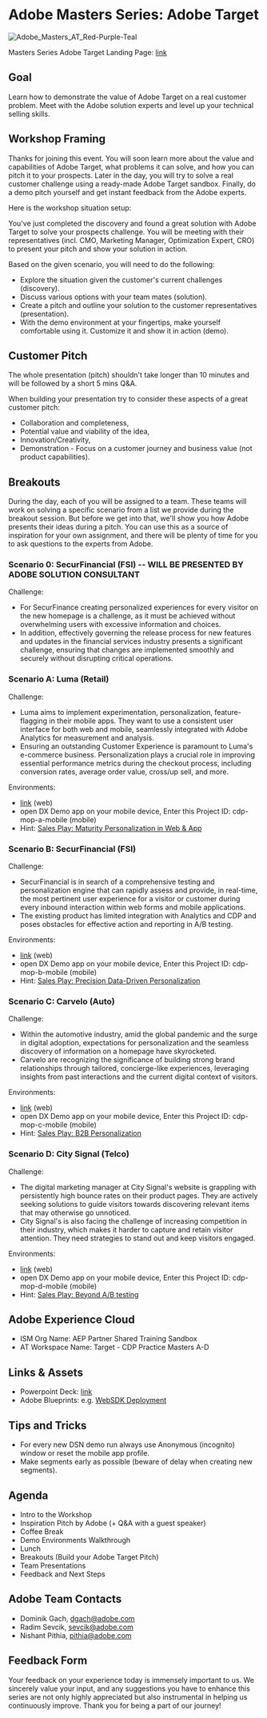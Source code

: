 # Adobe Masters Series: Adobe Target
![Adobe_Masters_AT_Red-Purple-Teal](https://github.com/adobeemeapartners/masters-at-warsaw2024/assets/61875393/203bcae8-1ee5-437a-89d7-af46a09e9ca8)



Masters Series Adobe Target Landing Page: [link](https://new.express.adobe.com/webpage/kPV8jxehnopDU)

## Goal

Learn how to demonstrate the value of Adobe Target on a real customer problem. 
Meet with the Adobe solution experts and level up your technical selling skills.

## Workshop Framing

Thanks for joining this event. You will soon learn more about the value and capabilities of Adobe Target, what problems it can solve, and how you can pitch it to your prospects. Later in the day, you will try to solve a real customer challenge using a ready-made Adobe Target sandbox. Finally, do a demo pitch yourself and get instant feedback from the Adobe experts.

Here is the workshop situation setup:

You've just completed the discovery and found a great solution with Adobe Target to solve your prospects challenge. You will be meeting with their representatives (incl. CMO, Marketing Manager, Optimization Expert, CRO) to present your pitch and show your solution in action.
	
Based on the given scenario, you will need to do the following:
	
* Explore the situation given the customer's current challenges (discovery).
* Discuss various options with your team mates (solution).
* Create a pitch and outline your solution to the customer representatives (presentation).
* With the demo environment at your fingertips, make yourself comfortable using it. Customize it and show it in action (demo).

## Customer Pitch

The whole presentation (pitch) shouldn't take longer than 10 minutes and will be followed by a short 5 mins Q&A.

When building your presentation try to consider these aspects of a great customer pitch:

* Collaboration and completeness,
* Potential value and viability of the idea,
* Innovation/Creativity,
* Demonstration - Focus on a customer journey and business value (not product capabilities).

## Breakouts

During the day, each of you will be assigned to a team. These teams will work on solving a specific scenario from a list we provide during the breakout session. But before we get into that, we'll show you how Adobe presents their ideas during a pitch. You can use this as a source of inspiration for your own assignment, and there will be plenty of time for you to ask questions to the experts from Adobe.


### Scenario 0: SecurFinancial (FSI) -- WILL BE PRESENTED BY ADOBE SOLUTION CONSULTANT

Challenge:

* For SecurFinance creating personalized experiences for every visitor on the new homepage is a challenge, as it must be achieved without overwhelming users with excessive information and choices.
* In addition, effectively governing the release process for new features and updates in the financial services industry presents a significant challenge, ensuring that changes are implemented smoothly and securely without disrupting critical operations.

### Scenario A: Luma (Retail)

Challenge:

* Luma aims to implement experimentation, personalization, feature-flagging in their mobile apps. They want to use a consistent user interface for both web and mobile, seamlessly integrated with Adobe Analytics for measurement and analysis.
* Ensuring an outstanding Customer Experience is paramount to Luma's e-commerce business. Personalization plays a crucial role in improving essential performance metrics during the checkout process, including conversion rates, average order value, cross/up sell, and more.


Environments:

- [link](https://dsn.adobe.com/web/cdp-mop-a/) (web)
- open DX Demo app on your mobile device, Enter this Project ID: cdp-mop-a-mobile (mobile)
- Hint: [Sales Play: Maturity Personalization in Web & App](https://solutionpartners.adobe.com/content/dam/solution/en/spp_assets/readiness/created/readiness_16/adobe_target_maturity_personalization_in_web_and_app_application_sales_play_field_positioning_doc.pdf)

### Scenario B: SecurFinancial (FSI)

Challenge:

* SecurFinancial is in search of a comprehensive testing and personalization engine that can rapidly assess and provide, in real-time, the most pertinent user experience for a visitor or customer during every inbound interaction within web forms and mobile applications.
* The existing product has limited integration with Analytics and CDP and poses obstacles for effective action and reporting in A/B testing.


Environments:

- [link](https://dsn.adobe.com/web/cdp-mop-b/)  (web)
- open DX Demo app on your mobile device, Enter this Project ID: cdp-mop-b-mobile (mobile)
- Hint: [Sales Play: Precision Data-Driven Personalization](https://solutionpartners.adobe.com/content/dam/solution/en/spp_assets/readiness/created/readiness_16/adobe_target_precision_data_driven_personalization_application_sales_play_field_positioning_doc.pdf)

### Scenario C: Carvelo (Auto)

Challenge:

* Within the automotive industry, amid the global pandemic and the surge in digital adoption, expectations for personalization and the seamless discovery of information on a homepage have skyrocketed.
* Carvelo are recognizing the significance of building strong brand relationships through tailored, concierge-like experiences, leveraging insights from past interactions and the current digital context of visitors.  

Environments:

- [link](https://dsn.adobe.com/web/cdp-mop-c/)  (web)
- open DX Demo app on your mobile device, Enter this Project ID: cdp-mop-c-mobile (mobile)
- Hint: [Sales Play: B2B Personalization](https://solutionpartners.adobe.com/content/dam/solution/en/spp_assets/readiness/created/readiness_16/adobe_target_b2b_personalization_application_sales_play_field_positioning_doc.pdf) 

### Scenario D: City Signal (Telco)

Challenge:

* The digital marketing manager at City Signal's website is grappling with persistently high bounce rates on their product pages. They are actively seeking solutions to guide visitors towards discovering relevant items that may otherwise go unnoticed.
* City Signal's is also facing the challenge of increasing competition in their industry, which makes it harder to capture and retain visitor attention. They need strategies to stand out and keep visitors engaged.

Environments:

- [link](https://dsn.adobe.com/web/cdp-mop-d/)  (web)
- open DX Demo app on your mobile device, Enter this Project ID: cdp-mop-d-mobile (mobile)
- Hint: [Sales Play: Beyond A/B testing](https://solutionpartners.adobe.com/content/dam/solution/en/spp_assets/readiness/created/readiness_27/Adobe_Target_Automation_White_Paper.pdf) 

## Adobe Experience Cloud

* ISM Org Name: AEP Partner Shared Training Sandbox
* AT Workspace Name: Target - CDP Practice Masters A-D


## Links & Assets

* Powerpoint Deck: [link]() 
* Adobe Blueprints: e.g. [WebSDK Deployment](https://experienceleague.adobe.com/docs/blueprints-learn/architecture/architecture-overview/deployment/websdk.html?lang=en)

## Tips and Tricks
* For every new DSN demo run always use Anonymous (incognito) window or reset the mobile app profile.
* Make segments early as possible (beware of delay when creating new segments).



## Agenda

- Intro to the Workshop
- Inspiration Pitch by Adobe (+ Q&A with a guest speaker)
- Coffee Break
- Demo Environments Walkthrough
- Lunch
- Breakouts (Build your Adobe Target Pitch)
- Team Presentations
- Feedback and Next Steps

## Adobe Team Contacts

- Dominik Gach, dgach@adobe.com
- Radim Sevcik, sevcik@adobe.com
- Nishant Pithia, pithia@adobe.com

## Feedback Form

Your feedback on your experience today is immensely important to us. We sincerely value your input, and any suggestions you have to enhance this series are not only highly appreciated but also instrumental in helping us continuously improve. Thank you for being a part of our journey!

